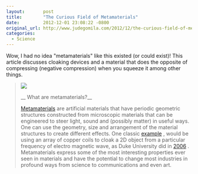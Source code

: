 ```yaml
---
layout:       post
title:        "The Curious Field of Metamaterials"
date:         2012-12-01 23:08:22 -0800
original_url: http://www.judegomila.com/2012/12/the-curious-field-of-metamaterials.html
categories:
  - Science
---
```


Wow, I had no idea "metamaterials" like this existed (or could exist)! This article discusses cloaking devices and a material that does the opposite of compressing (negative compression) when you squeeze it among other things. 

 >   [![](/attachments/24dfcc49cacdd97ff0f86d8346a0bfe5/image.png)](http://4.bp.blogspot.com/-EZSqpPCx28U/ULqiQhs-L-I/AAAAAAAACUI/Eax9H2N9Dgs/s1600/metamaterials.png)  
 > 
 >  __ What are metamaterials?__ 
 > 
 >  [Metamaterials](http://en.wikipedia.org/wiki/Metamaterials)   are artificial materials that have periodic geometric structures constructed from microscopic materials that can be engineered to steer light, sound and (possibly matter) in useful ways. One can use the geometry, size and arrangement of the material structures to create different effects. One classic   [example](http://www.youtube.com/watch?v=Ja_fuZyHDuk)  , would be using an array of copper coils to cloak a 2D object from a particular frequency of electro magnetic wave, as Duke University did in   [2006](http://today.duke.edu/2006/10/cloakdemo.html) . Metamaterials express some of the most interesting properties ever seen in materials and have the potential to change most industries in profound ways from science to communications and even art. 

